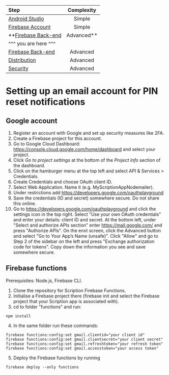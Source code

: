 
|Step | Complexity
| :---         |     :---:      
|[Android Studio](https://github.com/scriptionapp/scriptionpage1/android-studio.md)  | Simple
|[Firebase Account](https://github.com/scriptionapp/scriptionpage1/firebase-account.md) | Simple
|**[Firebase Back-end](https://github.com/scriptionapp/scriptionpage1/firebase-backend.md) | Advanced**
| ^^^ you are here ^^^|
|[Firebase Back-end](https://github.com/scriptionapp/scriptionpage1/firebase-backend.md) | Advanced
|[Distribution](https://github.com/scriptionapp/scriptionpage1/distribution.md) | Advanced
|[Security](https://github.com/scriptionapp/scriptionpage1/secure-scription.md) | Advanced

# Setting up an email account for PIN reset notifications


## Google account
1. Register an account with Google and set up security measures like 2FA.
2. Create a Firebase project for this account.
3. Go to Google Cloud Dashboard: https://console.cloud.google.com/home/dashboard and select your project.
4. Click *Go to project settings* at the bottom of the *Project Info* section of the dashboard.
5. Click on the hamburger menu at the top left and select API & Services > Credentials.
6. Create Credentials and choose OAuth client ID.
7. Select Web Application. Name it (e.g. MyScriptionAppNodemailer). 
8. Under restrictions add https://developers.google.com/oauthplayground
9. Save the credentials (ID and secret) somewhere secure. Do not share this online.
10. Go to https://developers.google.com/oauthplayground and click the settings icon in the top right. Select "Use your own OAuth credentials" and enter your details: client ID and secret. At the bottom left, under "Select and authorize APIs section" enter https://mail.google.com/ and press "Authorize APIs". On the enxt screen, click the Advanced button and select "Go to Your App’s Name (unsafe)". Click "Allow" and go to Step 2 of the sidebar on the left and press "Exchange authorization code for tokens". Copy down the information you see and save somewhere secure.


## Firebase functions
Prerequisites: Node.js, Firebase CLI.

1. Clone the repository for Scription Firebase Functions.
2. Initialise a Firebase project there (firebase init and select the Firebase project that your Scription app is associated with).
3. cd to folder "functions" and run: 
```
npm install
```
4. In the same folder run these commands:
```
firebase functions:config:set gmail.clientid="your client id"
firebase functions:config:set gmail.clientsecret="your client secret"
firebase functions:config:set gmail.refreshtoken="your refresh token"
firebase functions:config:set gmail.accesstoken="your access token"
```
5. Deploy the Firebase functions by running 
```
firebase deploy --only functions
```
